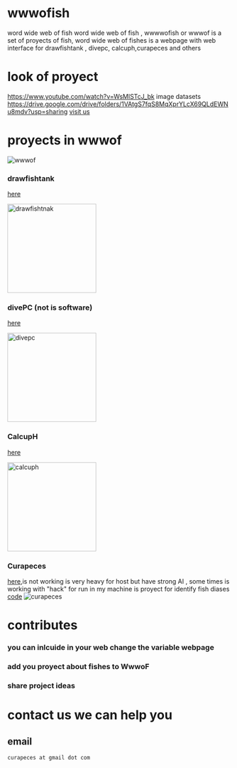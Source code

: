 # wwwofish
word wide web of fish
word wide web of fish , wwwwofish or  wwwof is a set of proyects of fish,
word wide web of fishes is a webpage with web interface for drawfishtank , divepc, calcuph,curapeces and others 

# look of proyect
https://www.youtube.com/watch?v=WsMlSTcJ_bk
image datasets
https://drive.google.com/drive/folders/1VAtgS7fqS8MqXprYLcX69QLdEWNu8mdv?usp=sharing
[visit us](https://main.jero98772.page/projects/wwwof/ )

# proyects in wwwof
![wwwof](http://wiki.unloquer.org/_media/personas/jero98772/hackerpezpezcamisa.png)
### drawfishtank
[here](https://main.jero98772.page/projects/wwwof/drawFISHTANK.html)

<img src="http://wiki.unloquer.org/_media/personas/jero98772/2021-02-24-145222_225x175_scrot.png" alt="drawfishtnak" width="200" height="200"/>

### divePC (not is software)
[here](https://main.jero98772.page/projects/wwwof/divePC.html)

<img src="http://wiki.unloquer.org/_media/personas/jero98772/divepc2.png" alt="divepc" width="200" height="200"/>

### CalcupH 
[here](https://main.jero98772.page/projects/wwwof/calcupH.html)

<img src="http://wiki.unloquer.org/_media/personas/jero98772/calcuph.png" alt="calcuph" width="200" height="200"/>

### Curapeces
[here](https://main.jero98772.page/projects/wwwof/curapeces.html),is not working is very heavy for host but have strong AI , some times is working with "hack" for run in my machine is proyect for identify fish diases [code](https://github.com/jero98772/curapeces)
![curapeces](http://wiki.unloquer.org/_media/personas/jero98772/curapeces.png)
# contributes
### you can inlcuide in your web change the variable webpage
### add you proyect about fishes to WwwoF 
### share project ideas

# contact us we can help you
## email 
    curapeces at gmail dot com  
